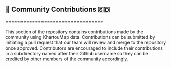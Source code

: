 ## 🤝 Community Contributions 🇸🇩
=================================

This section of the repository contains contributions made by the community using KhartouMap data. Contributions can be submitted by initiating a pull request that our team will review and merge to the repository once approved. Contributors are encouraged to include their contributions in a subdirectory named after their Github username so they can be credited by other members of the community accordingly.